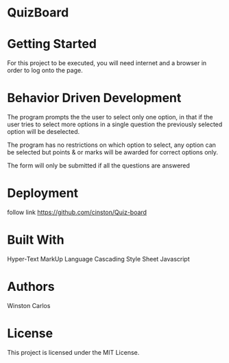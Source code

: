 # QuizBoard
# Getting Started
For this project to be executed, you will need internet and a browser in order to log onto the page.

# Behavior Driven Development
The program prompts the the user to select only one option, in that if the user tries to select more options in a single question the previously selected option will be deselected.

The program has no restrictions on which option to select, any option can be selected but points & or marks will be awarded for correct options only.

The form will only be submitted if all the questions are answered

# Deployment
follow link https://github.com/cinston/Quiz-board

# Built With
Hyper-Text MarkUp Language Cascading Style Sheet Javascript

# Authors
Winston Carlos

# License
This project is licensed under the MIT License.
